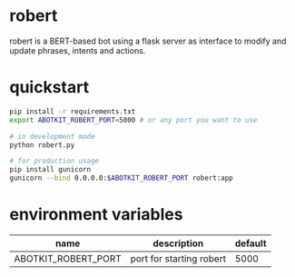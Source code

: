 # robert
robert is a BERT-based bot using a flask server as interface to modify and update phrases, intents and actions.

# quickstart

```zsh
pip install -r requirements.txt
export ABOTKIT_ROBERT_PORT=5000 # or any port you want to use

# in development mode
python robert.py

# for production usage
pip install gunicorn
gunicorn --bind 0.0.0.0:$ABOTKIT_ROBERT_PORT robert:app
```

# environment variables

|         name        |        description             |    default           |
|---------------------|--------------------------------|----------------------|
| ABOTKIT_ROBERT_PORT | port for starting robert       |   5000               |